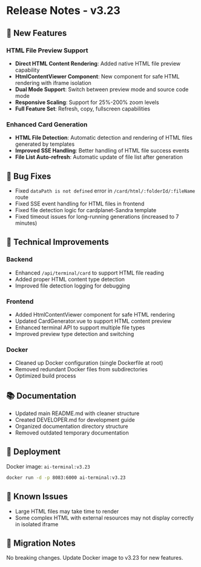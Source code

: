 # Release Notes - v3.23

## 🎉 New Features

### HTML File Preview Support
- **Direct HTML Content Rendering**: Added native HTML file preview capability
- **HtmlContentViewer Component**: New component for safe HTML rendering with iframe isolation
- **Dual Mode Support**: Switch between preview mode and source code mode
- **Responsive Scaling**: Support for 25%-200% zoom levels
- **Full Feature Set**: Refresh, copy, fullscreen capabilities

### Enhanced Card Generation
- **HTML File Detection**: Automatic detection and rendering of HTML files generated by templates
- **Improved SSE Handling**: Better handling of HTML file success events
- **File List Auto-refresh**: Automatic update of file list after generation

## 🐛 Bug Fixes

- Fixed `dataPath is not defined` error in `/card/html/:folderId/:fileName` route
- Fixed SSE event handling for HTML files in frontend
- Fixed file detection logic for cardplanet-Sandra template
- Fixed timeout issues for long-running generations (increased to 7 minutes)

## 🔧 Technical Improvements

### Backend
- Enhanced `/api/terminal/card` to support HTML file reading
- Added proper HTML content type detection
- Improved file detection logging for debugging

### Frontend
- Added HtmlContentViewer component for safe HTML rendering
- Updated CardGenerator.vue to support HTML content preview
- Enhanced terminal API to support multiple file types
- Improved preview type detection and switching

### Docker
- Cleaned up Docker configuration (single Dockerfile at root)
- Removed redundant Docker files from subdirectories
- Optimized build process

## 📚 Documentation

- Updated main README.md with cleaner structure
- Created DEVELOPER.md for development guide
- Organized documentation directory structure
- Removed outdated temporary documentation

## 🚀 Deployment

Docker image: `ai-terminal:v3.23`

```bash
docker run -d -p 8083:6000 ai-terminal:v3.23
```

## 📝 Known Issues

- Large HTML files may take time to render
- Some complex HTML with external resources may not display correctly in isolated iframe

## 🔄 Migration Notes

No breaking changes. Update Docker image to v3.23 for new features.